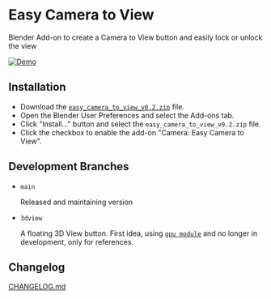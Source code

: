 # Easy Camera to View

Blender Add-on to create a Camera to View button and easily lock or unlock the view

[![Demo](https://github.com/claromes/easy_camera_to_view/assets/28742647/ac96724f-a31a-43c5-8e2c-9d82a9714793)](https://github.com/claromes/easy_camera_to_view/assets/28742647/ac96724f-a31a-43c5-8e2c-9d82a9714793)

## Installation

- Download the [`easy_camera_to_view_v0.2.zip`](https://github.com/claromes/easy_camera_to_view/releases/tag/v0.2) file.
- Open the Blender User Preferences and select the Add-ons tab.
- Click "Install..." button and select the `easy_camera_to_view_v0.2.zip` file.
- Click the checkbox to enable the add-on "Camera: Easy Camera to View".

## Development Branches

- `main`

    Released and maintaining version

- `3dview`

    A floating 3D View button. First idea, using [`gpu module`](https://docs.blender.org/api/current/gpu.html) and no longer in development, only for references.

## Changelog

[CHANGELOG.md](CHANGELOG.md)